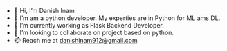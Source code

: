 - 👋 Hi, I’m Danish Inam
- 👀 I’m am a python developer. My experties are in Python for ML ams DL.
- 🌱 I’m currently working as Flask Backend Developer.
- 💞️ I’m looking to collaborate on project based on python.
- 📫 Reach me at danishinam912@gmail.com

<!---
danish4000989/danish4000989 is a ✨ special ✨ repository because its `README.md` (this file) appears on your GitHub profile.
You can click the Preview link to take a look at your changes.
--->
